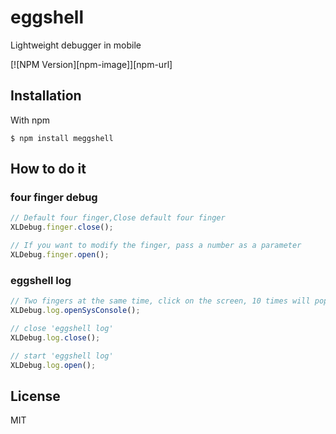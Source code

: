 # eggshell

  Lightweight debugger in mobile

  [![NPM Version][npm-image]][npm-url]


## Installation

  With npm

    $ npm install meggshell

## How to do it

### four finger debug

```js
// Default four finger,Close default four finger
XLDebug.finger.close();

// If you want to modify the finger, pass a number as a parameter
XLDebug.finger.open();
```

### eggshell log

```js
// Two fingers at the same time, click on the screen, 10 times will pop-up prompts
XLDebug.log.openSysConsole();

// close 'eggshell log'
XLDebug.log.close();

// start 'eggshell log'
XLDebug.log.open();
```

## License

MIT


